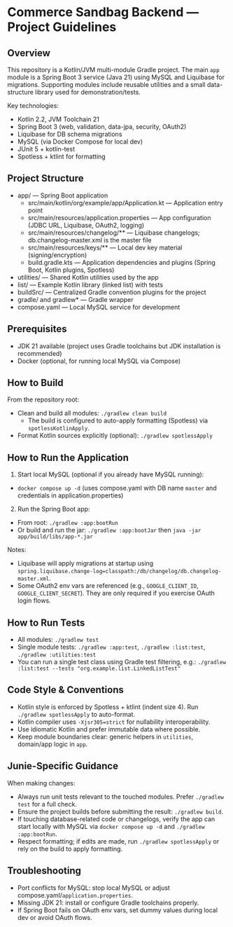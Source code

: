 # Commerce Sandbag Backend — Project Guidelines

## Overview
This repository is a Kotlin/JVM multi-module Gradle project. The main `app` module is a Spring Boot 3 service (Java 21) using MySQL and Liquibase for migrations. Supporting modules include reusable utilities and a small data-structure library used for demonstration/tests.

Key technologies:
- Kotlin 2.2, JVM Toolchain 21
- Spring Boot 3 (web, validation, data-jpa, security, OAuth2)
- Liquibase for DB schema migrations
- MySQL (via Docker Compose for local dev)
- JUnit 5 + kotlin-test
- Spotless + ktlint for formatting

## Project Structure
- app/ — Spring Boot application
  - src/main/kotlin/org/example/app/Application.kt — Application entry point
  - src/main/resources/application.properties — App configuration (JDBC URL, Liquibase, OAuth2, logging)
  - src/main/resources/changelog/** — Liquibase changelogs; db.changelog-master.xml is the master file
  - src/main/resources/keys/** — Local dev key material (signing/encryption)
  - build.gradle.kts — Application dependencies and plugins (Spring Boot, Kotlin plugins, Spotless)
- utilities/ — Shared Kotlin utilities used by the app
- list/ — Example Kotlin library (linked list) with tests
- buildSrc/ — Centralized Gradle convention plugins for the project
- gradle/ and gradlew* — Gradle wrapper
- compose.yaml — Local MySQL service for development

## Prerequisites
- JDK 21 available (project uses Gradle toolchains but JDK installation is recommended)
- Docker (optional, for running local MySQL via Compose)

## How to Build
From the repository root:
- Clean and build all modules: `./gradlew clean build`
  - The build is configured to auto-apply formatting (Spotless) via `spotlessKotlinApply`.
- Format Kotlin sources explicitly (optional): `./gradlew spotlessApply`

## How to Run the Application
1) Start local MySQL (optional if you already have MySQL running):
- `docker compose up -d` (uses compose.yaml with DB name `master` and credentials in application.properties)

2) Run the Spring Boot app:
- From root: `./gradlew :app:bootRun`
- Or build and run the jar: `./gradlew :app:bootJar` then `java -jar app/build/libs/app-*.jar`

Notes:
- Liquibase will apply migrations at startup using `spring.liquibase.change-log=classpath:/db/changelog/db.changelog-master.xml`.
- Some OAuth2 env vars are referenced (e.g., `GOOGLE_CLIENT_ID`, `GOOGLE_CLIENT_SECRET`). They are only required if you exercise OAuth login flows.

## How to Run Tests
- All modules: `./gradlew test`
- Single module tests: `./gradlew :app:test`, `./gradlew :list:test`, `./gradlew :utilities:test`
- You can run a single test class using Gradle test filtering, e.g.: `./gradlew :list:test --tests "org.example.list.LinkedListTest"`

## Code Style & Conventions
- Kotlin style is enforced by Spotless + ktlint (indent size 4). Run `./gradlew spotlessApply` to auto-format.
- Kotlin compiler uses `-Xjsr305=strict` for nullability interoperability.
- Use idiomatic Kotlin and prefer immutable data where possible.
- Keep module boundaries clear: generic helpers in `utilities`, domain/app logic in `app`.

## Junie-Specific Guidance
When making changes:
- Always run unit tests relevant to the touched modules. Prefer `./gradlew test` for a full check.
- Ensure the project builds before submitting the result: `./gradlew build`.
- If touching database-related code or changelogs, verify the app can start locally with MySQL via `docker compose up -d` and `./gradlew :app:bootRun`.
- Respect formatting; if edits are made, run `./gradlew spotlessApply` or rely on the build to apply formatting.

## Troubleshooting
- Port conflicts for MySQL: stop local MySQL or adjust compose.yaml/`application.properties`.
- Missing JDK 21: install or configure Gradle toolchains properly.
- If Spring Boot fails on OAuth env vars, set dummy values during local dev or avoid OAuth flows.
